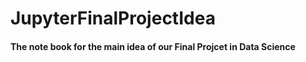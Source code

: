 # JupyterFinalProjectIdea
#### The note book for the main idea of our Final Projcet in Data Science
